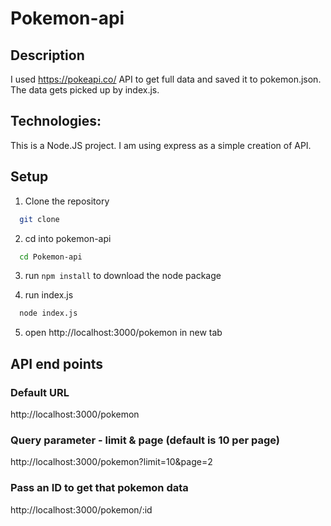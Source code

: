 # Pokemon-api

<!-- GETTING STARTED -->
## Description

I used https://pokeapi.co/ API to get full data and saved it to pokemon.json. The data gets picked up by index.js. 

## Technologies: 
This is a Node.JS project. I am using express as a simple creation of API. 

## Setup
1. Clone the repository
```sh
  git clone 
  ```
2. cd into pokemon-api
```sh
  cd Pokemon-api
  ```
3. run ```` npm install ```` to download the node package

4. run index.js
```sh
  node index.js
  ```
5. open http://localhost:3000/pokemon in new tab

## API end points

### Default URL
http://localhost:3000/pokemon

### Query parameter - limit & page  (default is 10 per page)
http://localhost:3000/pokemon?limit=10&page=2

### Pass an ID to get that pokemon data 
http://localhost:3000/pokemon/:id
